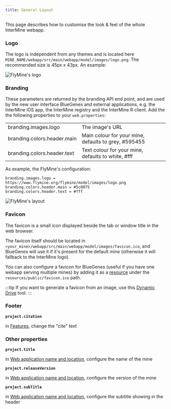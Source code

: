 ```yaml
---
title: General Layout
---
```


This page describes how to customise the look & feel of the whole InterMine webapp.

### Logo

The logo is independent from any themes and is located here `MINE_NAME/webapp/src/main/webapp/model/images/logo.png`. The recommended size is 45px x 43px. An example:

![FlyMine's logo](../../imgs/logo.png)


### Branding

These parameters are returned by the branding API end point, and are used by the new user interface BlueGenes and external applications, e.g. the InterMine iOS app, the InterMine registry and the InterMine R client.
Add the the following properties to your `web.properties`:

|  |  |
| :--- | :--- |
| branding.images.logo | The image's URL |
| branding.colors.header.main | Main colour for your mine, defaults to grey, \#595455 |
| branding.colors.header.text | Text colour for your mine, defaults to white, \#fff |

As example, the FlyMine's configuration:
```text
branding.images.logo = https://www.flymine.org/flymine/model/images/logo.png
branding.colors.header.main = #5c0075
branding.colors.header.text = #fff
```
![FlyMine's layout](/img/branding.png)

### Favicon

The favicon is a small icon displayed beside the tab or window title in the web browser.

The favicon itself should be located in `<your_mine>/webapp/src/main/webapp/model/images/favicon.ico`, and BlueGenes will use it if it's present for the default mine (otherwise it will fallback to the InterMine logo).

You can also configure a favicon for BlueGenes (useful if you have one webapp serving multiple mines) by adding it as a [resource](../bluegenes/index#resources) under the `resources/public/favicon.ico` path.

:::tip
If you want to generate a favicon from an image, use this [Dynamic Drive](http://tools.dynamicdrive.com/favicon/) tool.
:::

### Footer

**`project.citation`**

in [Features](../properties/web-properties.md), change the "cite" text

### Other properties

**`project.title`**

in [Web application name and location](../../web-services/intermine-properties.md#web-application-name-and-location), configure the name of the mine

**`project.releaseVersion`**

in [Web application name and location](../../web-services/intermine-properties.md#web-application-name-and-location), configure the version of the mine

**`project.subTitle`**

in [Web application name and location](../../web-services/intermine-properties.md#web-application-name-and-location), configure the subtitle showing in the header
